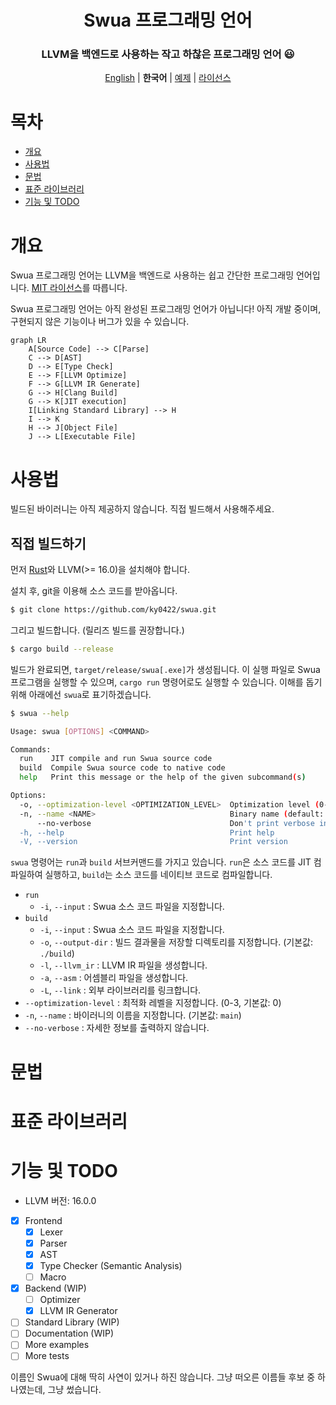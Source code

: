 <div align="center">

# Swua 프로그래밍 언어

### LLVM을 백엔드로 사용하는 작고 하찮은 프로그래밍 언어 😃

[English](./README.md) | **한국어** | [예제](./examples) | [라이선스](./LICENSE)

</div>

# 목차

-   [개요](#개요)
-   [사용법](#사용법)
-   [문법](#문법)
-   [표준 라이브러리](#표준-라이브러리)
-   [기능 및 TODO](#기능-및-todo)

# 개요

Swua 프로그래밍 언어는 LLVM을 백엔드로 사용하는 쉽고 간단한 프로그래밍 언어입니다.
[MIT 라이선스](./LICENSE)를 따릅니다.

Swua 프로그래밍 언어는 아직 완성된 프로그래밍 언어가 아닙니다! 아직 개발 중이며, 구현되지 않은 기능이나 버그가 있을 수 있습니다.

```mermaid
graph LR
    A[Source Code] --> C[Parse]
    C --> D[AST]
    D --> E[Type Check]
    E --> F[LLVM Optimize]
    F --> G[LLVM IR Generate]
    G --> H[Clang Build]
    G --> K[JIT execution]
    I[Linking Standard Library] --> H
    I --> K
    H --> J[Object File]
    J --> L[Executable File]
```

# 사용법

빌드된 바이러니는 아직 제공하지 않습니다. 직접 빌드해서 사용해주세요.

## 직접 빌드하기

먼저 [Rust](https://www.rust-lang.org/tools/install)와 LLVM(>= 16.0)을 설치해야 합니다.

설치 후, git을 이용해 소스 코드를 받아옵니다.

```bash
$ git clone https://github.com/ky0422/swua.git
```

그리고 빌드합니다. (릴리즈 빌드를 권장합니다.)

```bash
$ cargo build --release
```

빌드가 완료되면, `target/release/swua[.exe]`가 생성됩니다. 이 실행 파일로 Swua 프로그램을 실행할 수 있으며, `cargo run` 명령어로도 실행할 수 있습니다.
이해를 돕기위해 아래에선 `swua`로 표기하겠습니다.

```bash
$ swua --help

Usage: swua [OPTIONS] <COMMAND>

Commands:
  run    JIT compile and run Swua source code
  build  Compile Swua source code to native code
  help   Print this message or the help of the given subcommand(s)

Options:
  -o, --optimization-level <OPTIMIZATION_LEVEL>  Optimization level (0-3, default: 0)
  -n, --name <NAME>                              Binary name (default: main)
      --no-verbose                               Don't print verbose information
  -h, --help                                     Print help
  -V, --version                                  Print version
```

`swua` 명령어는 `run`과 `build` 서브커맨드를 가지고 있습니다. `run`은 소스 코드를 JIT 컴파일하여 실행하고, `build`는 소스 코드를 네이티브 코드로 컴파일합니다.

-   `run`
    -   `-i`, `--input` : Swua 소스 코드 파일을 지정합니다.
-   `build`
    -   `-i`, `--input` : Swua 소스 코드 파일을 지정합니다.
    -   `-o`, `--output-dir` : 빌드 결과물을 저장할 디렉토리를 지정합니다. (기본값: `./build`)
    -   `-l`, `--llvm_ir` : LLVM IR 파일을 생성합니다.
    -   `-a`, `--asm` : 어셈블리 파일을 생성합니다.
    -   `-L`, `--link` : 외부 라이브러리를 링크합니다.
-   `--optimization-level` : 최적화 레벨을 지정합니다. (0-3, 기본값: 0)
-   `-n`, `--name` : 바이러니의 이름을 지정합니다. (기본값: `main`)
-   `--no-verbose` : 자세한 정보를 출력하지 않습니다.

# 문법

# 표준 라이브러리

# 기능 및 TODO

-   LLVM 버전: 16.0.0

-   [x] Frontend
    -   [x] Lexer
    -   [x] Parser
    -   [x] AST
    -   [x] Type Checker (Semantic Analysis)
    -   [ ] Macro
-   [x] Backend (WIP)
    -   [ ] Optimizer
    -   [x] LLVM IR Generator
-   [ ] Standard Library (WIP)
-   [ ] Documentation (WIP)
-   [ ] More examples
-   [ ] More tests

이름인 Swua에 대해 딱히 사연이 있거나 하진 않습니다. 그냥 떠오른 이름들 후보 중 하나였는데, 그냥 썼습니다.
